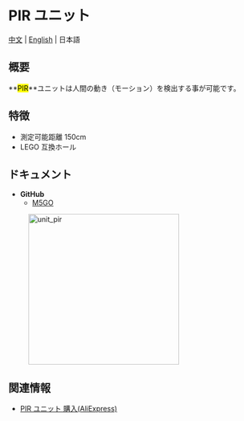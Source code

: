 # PIR ユニット

[中文](zh_CN/product_documents/units/unit_pir) | [English](en/product_documents/units/unit_pir) | 日本語

## 概要

**<mark>PIR</mark>**ユニットは人間の動き（モーション）を検出する事が可能です。

## 特徴

- 測定可能距離 150cm
- LEGO 互換ホール

## ドキュメント

- **GitHub**
  - [M5GO](https://github.com/m5stack/M5GO)

<figure>
    <img src="assets/img/product_pics/units/M5GO_Unit_pir.png" alt="unit_pir" width="300px" height="300px">
</figure>

## 関連情報

- [PIR ユニット 購入(AliExpress)](https://www.aliexpress.com/store/product/M5Stack-PIR-Pir-GPIO/3226069_32931794651.html)